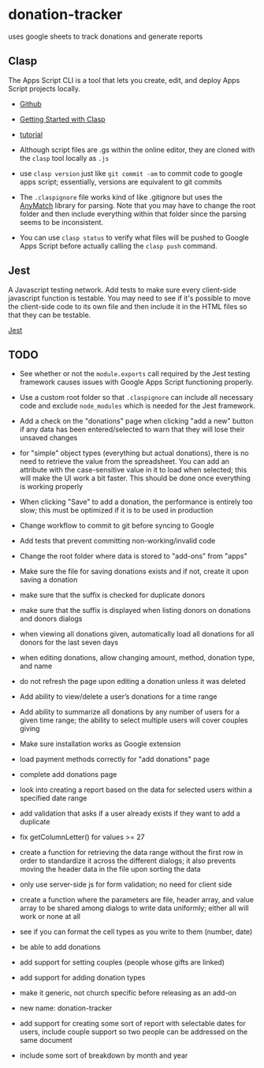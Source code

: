 # donation-tracker

uses google sheets to track donations and generate reports

## Clasp
The Apps Script CLI is a tool that lets you create, edit, and deploy Apps Script
projects locally.

-   [Github](https://github.com/google/clasp)
-   [Getting Started with Clasp](https://developers.google.com/apps-script/guides/clasp)
-   [tutorial](https://codelabs.developers.google.com/codelabs/clasp)

-   Although script files are .gs within the online editor, they are cloned with
the `clasp` tool locally as `.js`
-   use `clasp version` just like `git commit -am` to commit code to google apps
script; essentially, versions are equivalent to git commits
-   The `.claspignore` file works kind of like .gitignore but uses the
[AnyMatch](https://github.com/micromatch/anymatch) library for parsing. Note
that you may have to change the root folder and then include everything within
that folder since the parsing seems to be inconsistent.
-   You can use `clasp status` to verify what files will be pushed to Google
Apps Script before actually calling the `clasp push` command.

## Jest
A Javascript testing network. Add tests to make sure every client-side
javascript function is testable. You may need to see if it's possible to move
the client-side code to its own file and then include it in the HTML files so
that they can be testable.

[Jest](https://jestjs.io/en/)



## TODO
-   See whether or not the `module.exports` call required by the Jest testing
framework causes issues with Google Apps Script functioning properly.
-   Use a custom root folder so that `.claspignore` can include all necessary
code and exclude `node_modules` which is needed for the Jest framework.
-   Add a check on the "donations" page when clicking "add a new" button if
any data has been entered/selected to warn that they will lose their unsaved changes
-   for "simple" object types (everything but actual donations), there is no
need to retrieve the value from the spreadsheet. You can add an attribute with
the case-sensitive value in it to load when selected; this will make the UI
work a bit faster. This should be done once everything is working properly
-   When clicking "Save" to add a donation, the performance is entirely too slow;
this must be optimized if it is to be used in production
-   Change workflow to commit to git before syncing to Google
-   Add tests that prevent committing non-working/invalid code
-   Change the root folder where data is stored to "add-ons" from "apps"
-   Make sure the file for saving donations exists and if not, create it upon
saving a donation
-   make sure that the suffix is checked for duplicate donors
-   make sure that the suffix is displayed when listing donors on donations and donors dialogs
-   when viewing all donations given, automatically load all donations for all
donors for the last seven days
-   when editing donations, allow changing amount, method, donation type, and name
-   do not refresh the page upon editing a donation unless it was deleted
-   Add ability to view/delete a user’s donations for a time range
-   Add ability to summarize all donations by any number of users for a given
time range; the ability to select multiple users will cover couples giving
-   Make sure installation works as Google extension
-   load payment methods correctly for "add donations" page
-   complete add donations page
-   look into creating a report based on the data for selected users within
a specified date range

-   add validation that asks if a user already exists if they want to add a duplicate
-   fix getColumnLetter() for values >= 27
-   create a function for retrieving the data range without the first row
in order to standardize it across the different dialogs; it also
prevents moving the header data in the file upon sorting the data
-   only use server-side js for form validation; no need for client side
-   create a function where the parameters are
file, header array, and value array to be shared among dialogs to
write data uniformly; either all will work or none at all
-   see if you can format the cell types as you write to them (number, date)
-   be able to add donations
-   add support for setting couples (people whose gifts are linked)
-   add support for adding donation types
-   make it generic, not church specific before releasing as an add-on
-   new name: donation-tracker
-   add support for creating some sort of report with selectable dates for users,
include couple support so two people can be addressed on the same document
-   include some sort of breakdown by month and year
